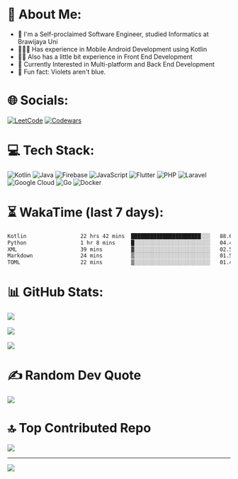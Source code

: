 # 💫 About Me:
 - 📖 I'm a Self-proclaimed Software Engineer, studied Informatics at Brawijaya Uni
 - 🧑🏻‍💻 Has experience in Mobile Android Development using Kotlin
 - 🤹🏻 Also has a little bit experience in Front End Development
 - 🌱 Currently Interested in Multi-platform and Back End Development
 - 💬 Fun fact: Violets aren't blue.


# 🌐 Socials:
[![LeetCode](https://img.shields.io/badge/-LeetCode-FFA116?style=for-the-badge&logo=LeetCode&logoColor=white)](https://leetcode.com/u/ahmrh_) 
[![Codewars](https://img.shields.io/badge/Codewars-B1361E?style=for-the-badge&logo=Codewars&logoColor=white)](https://www.codewars.com/users/ahmrh) 
<!--
[![LinkedIn](https://img.shields.io/badge/LinkedIn-0077B5?style=for-the-badge&logo=linkedin&logoColor=white)](https://linkedin.com/in/ahmrh) 
[![YouTube](https://img.shields.io/badge/YouTube-red?style=for-the-badge&logo=youtube&logoColor=white)](https://youtube.com/@ahmrh) 
--> 

# 💻 Tech Stack:
![Kotlin](https://img.shields.io/badge/kotlin-%237F52FF.svg?style=for-the-badge&logo=kotlin&logoColor=white) 
![Java](https://img.shields.io/badge/java-%23ED8B00.svg?style=for-the-badge&logo=openjdk&logoColor=white) 
![Firebase](https://img.shields.io/badge/firebase-%23039BE5.svg?style=for-the-badge&logo=firebase) 
![JavaScript](https://img.shields.io/badge/javascript-%23323330.svg?style=for-the-badge&logo=javascript&logoColor=%23F7DF1E) 
![Flutter](https://img.shields.io/badge/Flutter-%2302569B.svg?style=for-the-badge&logo=Flutter&logoColor=white)
![PHP](https://img.shields.io/badge/php-%23777BB4.svg?style=for-the-badge&logo=php&logoColor=white) 
![Laravel](https://img.shields.io/badge/laravel-%23FF2D20.svg?style=for-the-badge&logo=laravel&logoColor=white)
![Google Cloud](https://img.shields.io/badge/GoogleCloud-%234285F4.svg?style=for-the-badge&logo=google-cloud&logoColor=white)
![Go](https://img.shields.io/badge/go-%2300ADD8.svg?style=for-the-badge&logo=go&logoColor=white)
![Docker](https://img.shields.io/badge/docker-%230db7ed.svg?style=for-the-badge&logo=docker&logoColor=white)


# ⏳ WakaTime (last 7 days):

<!--START_SECTION:waka-->

```txt
Kotlin                 22 hrs 42 mins  ██████████████████████░░░   88.66 %
Python                 1 hr 8 mins     █░░░░░░░░░░░░░░░░░░░░░░░░   04.48 %
XML                    39 mins         ▓░░░░░░░░░░░░░░░░░░░░░░░░   02.58 %
Markdown               24 mins         ▒░░░░░░░░░░░░░░░░░░░░░░░░   01.57 %
TOML                   22 mins         ▒░░░░░░░░░░░░░░░░░░░░░░░░   01.45 %
```

<!--END_SECTION:waka-->

# 📊 GitHub Stats:
![](https://github-readme-stats.vercel.app/api?username=ahmrh&theme=dark&hide_border=false&include_all_commits=true&count_private=true)<br/><br/>
![](https://github-readme-streak-stats.herokuapp.com/?user=ahmrh&theme=dark&hide_border=false)<br/><br/>
![](https://github-readme-stats.vercel.app/api/top-langs/?username=ahmrh&theme=dark&hide_border=false&include_all_commits=true&count_private=true&layout=compact)

# ✍️ Random Dev Quote
![](https://quotes-github-readme.vercel.app/api?type=horizontal&theme=dark)

# 🔝 Top Contributed Repo
![](https://github-contributor-stats.vercel.app/api?username=ahmrh&limit=5&theme=dark&combine_all_yearly_contributions=true)

---
[![](https://visitcount.itsvg.in/api?id=ahmrh&icon=0&color=0)](https://visitcount.itsvg.in)

<!-- Proudly created with GPRM ( https://gprm.itsvg.in ) -->



<!--


### Hi there 👋

- 📖 I'm a Software Engineer wannabe, studying Informatics at Brawijaya Uni
- 🧑🏻‍💻 Has experience in Mobile Android Development using Kotlin
- 🤹🏻 Also has a little bit experience in Front End Development and Game Development using Unity
- 🌱 Currently Interested in Multi-platform and Back End Development
- 💬 Fun fact: Violets aren't blue.

<p align="left">
<a href="https://github.com/ahmrh">
  <img height="180em" src="https://github-readme-stats-eight-theta.vercel.app/api?username=ahmrh&show_icons=true&theme=algolia&include_all_commits=true&count_private=true"/>
  <img height="180em" src="https://github-readme-stats-eight-theta.vercel.app/api/top-langs/?username=ahmrh&layout=compact&langs_count=8&theme=algolia"/>
</a>
</p>

**ahmrh/ahmrh** is a ✨ _special_ ✨ repository because its `README.md` (this file) appears on your GitHub profile.

Here are some ideas to get you started:

- 🔭 I’m currently working on ...
- 🌱 I’m currently learning ...
- 👯 I’m looking to collaborate on ...
- 🤔 I’m looking for help with ...
- 💬 Ask me about ...
- 📫 How to reach me: ...
- 😄 Pronouns: ...
- ⚡ Fun fact: ...
-->

<!-- 日本に行きたい。。。　ああああー -->
